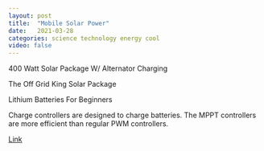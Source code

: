 ```yaml
---
layout: post
title:  "Mobile Solar Power"
date:   2021-03-28
categories: science technology energy cool
video: false
---
```


400 Watt Solar Package W/ Alternator Charging

The Off Grid King Solar Package

Lithium Batteries For Beginners

Charge controllers are designed to charge batteries. The MPPT controllers are more efficient than regular PWM controllers.

[Link](//www.mobile-solarpower.com/simplified-400-watt-fewer-wires-and-alternator-charging.html)